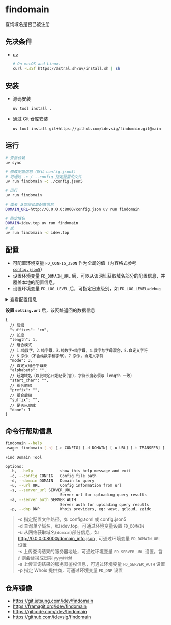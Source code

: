 # findomain

查询域名是否已被注册

## 先决条件
- [uv](https://github.com/astral-sh/uv)
  ```bash
  # On macOS and Linux.
  curl -LsSf https://astral.sh/uv/install.sh | sh
  ```

## 安装
- 源码安装
  ```bash
  uv tool install .
  ```

- 通过 Git 仓库安装
  ```bash
  uv tool install git+https://github.com/idevsig/findomain.git@main
  ```

## 运行

```bash
# 安装依赖
uv sync

# 修改配置信息（默认 config.json5）
# 可通过 -c / --config 指定配置的文件
uv run findomain -c ./config.json5

# 运行
uv run findomain

# 或者 从网络读取配置信息
DOMAIN_URL=http://0.0.0.0:8000/config.json uv run findomain

# 指定域名
DOMAIN=idev.top uv run findomain
# 或
uv run findomain -d idev.top
```

## 配置

- 可配置环境变量 `FD_CONFIG_JSON` 作为全局的值（内容格式参考 [`config.json5`](config.json5)）
- 设置环境变量 `FD_DOMAIN_URL` 后，可以从该网址获取域名部分的配置信息，并覆盖本地的配置信息。
- 设置环境变量 `FD_LOG_LEVEL` 后，可指定日志级别，如 `FD_LOG_LEVEL=debug`

<details>
<summary>查看配置信息</summary>

- [config.toml](config.toml)
- [config.json5](config.json5)

```json5
{
  // 设置
  "setting": {
    // 域名信息获取网址，断点查询使用，即 domain 项
    "url": "",
    // 查询结果保存网址
    // 具体 https://github.com/dutchcoders/transfer.sh 搭建的站点
    "transfer": "",
    // 本次查询域名列表保存文件名
    "domain_file": "domains.log",
    // 最大查询次数
    "max_retries": 3,
    // 日志级别
    // CRITICAL = 50
    // FATAL = CRITICAL
    // ERROR = 40
    // WARNING = 30
    // WARN = WARNING
    // INFO = 20
    // DEBUG = 10
    // NOTSET = 0
    "log_level": "info",
    // 日志目录
    "log_dir": "logs",
    // 日志文件名
    "log_file": "runtime.log",
    // 结果文件名
    "result_file": "result.csv"
  },
  // 域名
  "domain": {
    // 后缀
    "suffixes": "cn",
    // 长度
    "length": 1,
    // 组合模式
    // 1.纯数字，2.纯字母，3.纯数字+纯字母，4.数字与字母混合，5.自定义字符
    // 6.杂米（不含纯数字和字母），7.杂米，自定义字符
    "mode": 3,
    // 自定义组合字母表
    "alphabets": "",
    // 起始域名（以此域名开始记录(含)，字符长度必须与 length 一致）
    "start_char": "",
    // 组合前缀
    "prefix": "",
    // 组合后缀
    "suffix": "",
    // 是否已完成
    "done": 1
  },
  // Whois
  "whois": {
    // 使用代理（功能未实现）
    "proxy": false,
    // 默认 Whois 提供商
    // west.西部数码(带注册时间),qcloud.腾讯云,zzidc.景安
    // 比如: west,qcloud,zzidc
    "dnp": ""
  },
  // 通知
  "notify": {
    // 提供者，逗号分隔。如 feishu,dingtalk
    "providers": "",
    // 钉钉
    "dingtalk": {
      // 钉钉 access_token
      "token": "",
      // 钉钉 Secret
      "secret": ""
    },
    // 飞书
    "feishu": {
      // 飞书 Token
      "token": "",
      // 飞书 Secret
      "secret": ""
    },
    // Lark
    "lark": {
      // Lark Token
      "token": "",
      // Lark Secret
      "secret": ""
    }
  }
}
```

</details>

**设置 `setting.url`** 后，该网址返回的数据信息

```json5
{
  // 后缀
  "suffixes": "cn",
  // 长度
  "length": 1,
  // 组合模式
  // 1.纯数字，2.纯字母，3.纯数字+纯字母，4.数字与字母混合，5.自定义字符
  // 6.杂米（不含纯数字和字母），7.杂米，自定义字符
  "mode": 3,
  // 自定义组合字母表
  "alphabets": "",
  // 起始域名（以此域名开始记录(含)，字符长度必须与 length 一致）
  "start_char": "",
  // 组合前缀
  "prefix": "",
  // 组合后缀
  "suffix": "",
  // 是否已完成
  "done": 1
}
```

## 命令行帮助信息
```bash
findomain --help
usage: findomain [-h] [-c CONFIG] [-d DOMAIN] [-u URL] [-t TRANSFER] [-p DNP]

Find Domain Tool

options:
  -h, --help            show this help message and exit
  -c, --config CONFIG   Config file path
  -d, --domain DOMAIN   Domain to query
  -u, --url URL         Config information from url
  -s, --server_url SERVER_URL
                        Server url for uploading query results
  -a, --server_auth SERVER_AUTH
                        Server auth for uploading query results
  -p, --dnp DNP         Whois providers, eg: west, qcloud, zzidc
```
> -c 指定配置文件路径，如 config.toml 或 config.json5   
> -d 查询单个域名，如 idev.top。可通过环境变量设置 `FD_DOMAIN`   
> -u 从网络获取域名(`domain`)部分信息，如 http://0.0.0.0:8000/domain_info.json , 可通过环境变量 `FD_DOMAIN_URL` 设置   
> -s 上传查询结果的服务器地址，可通过环境变量 `FD_SERVER_URL` 设置。含 `@` 则会替换成日期 `yyyyMMdd`   
> -a 上传查询结果的服务器鉴权信息，可通过环境变量 `FD_SERVER_AUTH` 设置   
> -p 指定 Whois 提供商，可通过环境变量 `FD_DNP` 设置   

## 仓库镜像

- https://git.jetsung.com/idev/findomain
- https://framagit.org/idev/findomain
- https://gitcode.com/idev/findomain
- https://github.com/idevsig/findomain
